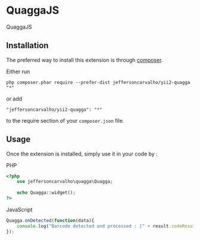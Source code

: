QuaggaJS
========
QuaggaJS

Installation
------------

The preferred way to install this extension is through [composer](http://getcomposer.org/download/).

Either run

```
php composer.phar require --prefer-dist jeffersoncarvalho/yii2-quagga "*"
```

or add

```
"jeffersoncarvalho/yii2-quagga": "*"
```

to the require section of your `composer.json` file.


Usage
-----

Once the extension is installed, simply use it in your code by  :

PHP
```php
<?php
    use jeffersoncarvalho\quagga\Quagga;
   
    echo Quagga::widget(); 
?>

```

JavaScript
```javascript
Quagga.onDetected(function(data){
    console.log("Barcode detected and processed : [" + result.codeResult.code + "]", result);
});
```